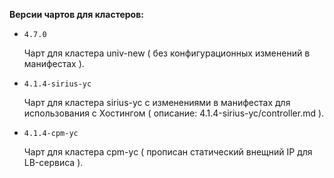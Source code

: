 **Версии чартов для кластеров:**

- `4.7.0`

  Чарт для кластера univ-new ( без конфигурационных изменений в манифестах ).

- `4.1.4-sirius-yc`

  Чарт для кластера sirius-yc с изменениями в манифестах для использования с Хостингом ( описание: 4.1.4-sirius-yc/controller.md ).

- `4.1.4-cpm-yc`

  Чарт для кластера cpm-yc ( прописан статический внещний IP для LB-сервиса ).